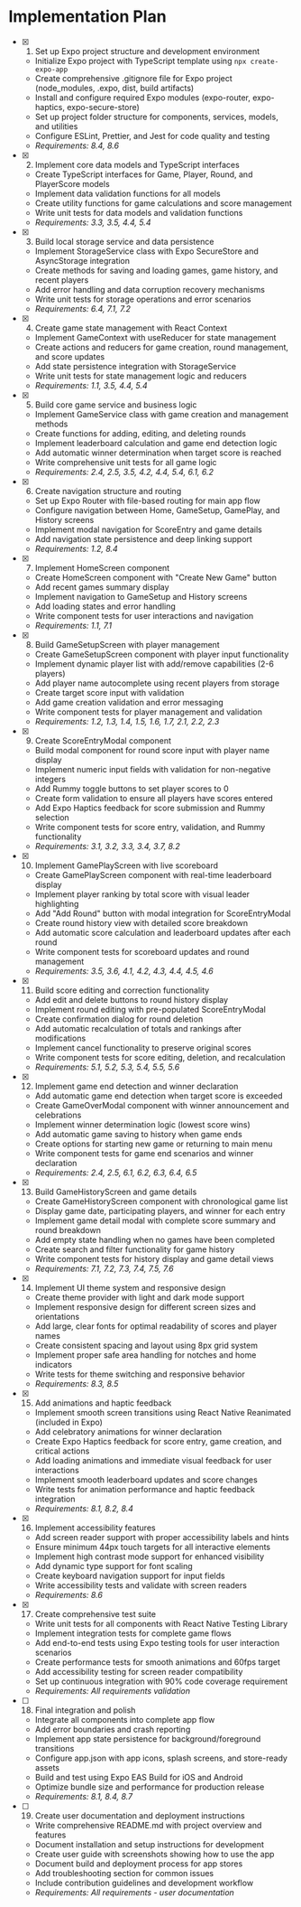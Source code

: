 # Implementation Plan

- [x] 1. Set up Expo project structure and development environment

  - Initialize Expo project with TypeScript template using `npx create-expo-app`
  - Create comprehensive .gitignore file for Expo project (node_modules, .expo, dist, build artifacts)
  - Install and configure required Expo modules (expo-router, expo-haptics, expo-secure-store)
  - Set up project folder structure for components, services, models, and utilities
  - Configure ESLint, Prettier, and Jest for code quality and testing
  - _Requirements: 8.4, 8.6_

- [x] 2. Implement core data models and TypeScript interfaces

  - Create TypeScript interfaces for Game, Player, Round, and PlayerScore models
  - Implement data validation functions for all models
  - Create utility functions for game calculations and score management
  - Write unit tests for data models and validation functions
  - _Requirements: 3.3, 3.5, 4.4, 5.4_

- [x] 3. Build local storage service and data persistence

  - Implement StorageService class with Expo SecureStore and AsyncStorage integration
  - Create methods for saving and loading games, game history, and recent players
  - Add error handling and data corruption recovery mechanisms
  - Write unit tests for storage operations and error scenarios
  - _Requirements: 6.4, 7.1, 7.2_

- [x] 4. Create game state management with React Context

  - Implement GameContext with useReducer for state management
  - Create actions and reducers for game creation, round management, and score updates
  - Add state persistence integration with StorageService
  - Write unit tests for state management logic and reducers
  - _Requirements: 1.1, 3.5, 4.4, 5.4_

- [x] 5. Build core game service and business logic

  - Implement GameService class with game creation and management methods
  - Create functions for adding, editing, and deleting rounds
  - Implement leaderboard calculation and game end detection logic
  - Add automatic winner determination when target score is reached
  - Write comprehensive unit tests for all game logic
  - _Requirements: 2.4, 2.5, 3.5, 4.2, 4.4, 5.4, 6.1, 6.2_

- [x] 6. Create navigation structure and routing

  - Set up Expo Router with file-based routing for main app flow
  - Configure navigation between Home, GameSetup, GamePlay, and History screens
  - Implement modal navigation for ScoreEntry and game details
  - Add navigation state persistence and deep linking support
  - _Requirements: 1.2, 8.4_

- [x] 7. Implement HomeScreen component

  - Create HomeScreen component with "Create New Game" button
  - Add recent games summary display
  - Implement navigation to GameSetup and History screens
  - Add loading states and error handling
  - Write component tests for user interactions and navigation
  - _Requirements: 1.1, 7.1_

- [x] 8. Build GameSetupScreen with player management

  - Create GameSetupScreen component with player input functionality
  - Implement dynamic player list with add/remove capabilities (2-6 players)
  - Add player name autocomplete using recent players from storage
  - Create target score input with validation
  - Add game creation validation and error messaging
  - Write component tests for player management and validation
  - _Requirements: 1.2, 1.3, 1.4, 1.5, 1.6, 1.7, 2.1, 2.2, 2.3_

- [x] 9. Create ScoreEntryModal component

  - Build modal component for round score input with player name display
  - Implement numeric input fields with validation for non-negative integers
  - Add Rummy toggle buttons to set player scores to 0
  - Create form validation to ensure all players have scores entered
  - Add Expo Haptics feedback for score submission and Rummy selection
  - Write component tests for score entry, validation, and Rummy functionality
  - _Requirements: 3.1, 3.2, 3.3, 3.4, 3.7, 8.2_

- [x] 10. Implement GamePlayScreen with live scoreboard

  - Create GamePlayScreen component with real-time leaderboard display
  - Implement player ranking by total score with visual leader highlighting
  - Add "Add Round" button with modal integration for ScoreEntryModal
  - Create round history view with detailed score breakdown
  - Add automatic score calculation and leaderboard updates after each round
  - Write component tests for scoreboard updates and round management
  - _Requirements: 3.5, 3.6, 4.1, 4.2, 4.3, 4.4, 4.5, 4.6_

- [x] 11. Build score editing and correction functionality

  - Add edit and delete buttons to round history display
  - Implement round editing with pre-populated ScoreEntryModal
  - Create confirmation dialog for round deletion
  - Add automatic recalculation of totals and rankings after modifications
  - Implement cancel functionality to preserve original scores
  - Write component tests for score editing, deletion, and recalculation
  - _Requirements: 5.1, 5.2, 5.3, 5.4, 5.5, 5.6_

- [x] 12. Implement game end detection and winner declaration

  - Add automatic game end detection when target score is exceeded
  - Create GameOverModal component with winner announcement and celebrations
  - Implement winner determination logic (lowest score wins)
  - Add automatic game saving to history when game ends
  - Create options for starting new game or returning to main menu
  - Write component tests for game end scenarios and winner declaration
  - _Requirements: 2.4, 2.5, 6.1, 6.2, 6.3, 6.4, 6.5_

- [x] 13. Build GameHistoryScreen and game details

  - Create GameHistoryScreen component with chronological game list
  - Display game date, participating players, and winner for each entry
  - Implement game detail modal with complete score summary and round breakdown
  - Add empty state handling when no games have been completed
  - Create search and filter functionality for game history
  - Write component tests for history display and game detail views
  - _Requirements: 7.1, 7.2, 7.3, 7.4, 7.5, 7.6_

- [x] 14. Implement UI theme system and responsive design

  - Create theme provider with light and dark mode support
  - Implement responsive design for different screen sizes and orientations
  - Add large, clear fonts for optimal readability of scores and player names
  - Create consistent spacing and layout using 8px grid system
  - Implement proper safe area handling for notches and home indicators
  - Write tests for theme switching and responsive behavior
  - _Requirements: 8.3, 8.5_

- [x] 15. Add animations and haptic feedback

  - Implement smooth screen transitions using React Native Reanimated (included in Expo)
  - Add celebratory animations for winner declaration
  - Create Expo Haptics feedback for score entry, game creation, and critical actions
  - Add loading animations and immediate visual feedback for user interactions
  - Implement smooth leaderboard updates and score changes
  - Write tests for animation performance and haptic feedback integration
  - _Requirements: 8.1, 8.2, 8.4_

- [x] 16. Implement accessibility features

  - Add screen reader support with proper accessibility labels and hints
  - Ensure minimum 44px touch targets for all interactive elements
  - Implement high contrast mode support for enhanced visibility
  - Add dynamic type support for font scaling
  - Create keyboard navigation support for input fields
  - Write accessibility tests and validate with screen readers
  - _Requirements: 8.6_

- [x] 17. Create comprehensive test suite

  - Write unit tests for all components with React Native Testing Library
  - Implement integration tests for complete game flows
  - Add end-to-end tests using Expo testing tools for user interaction scenarios
  - Create performance tests for smooth animations and 60fps target
  - Add accessibility testing for screen reader compatibility
  - Set up continuous integration with 90% code coverage requirement
  - _Requirements: All requirements validation_

- [ ] 18. Final integration and polish

  - Integrate all components into complete app flow
  - Add error boundaries and crash reporting
  - Implement app state persistence for background/foreground transitions
  - Configure app.json with app icons, splash screens, and store-ready assets
  - Build and test using Expo EAS Build for iOS and Android
  - Optimize bundle size and performance for production release
  - _Requirements: 8.1, 8.4, 8.7_

- [ ] 19. Create user documentation and deployment instructions

  - Write comprehensive README.md with project overview and features
  - Document installation and setup instructions for development
  - Create user guide with screenshots showing how to use the app
  - Document build and deployment process for app stores
  - Add troubleshooting section for common issues
  - Include contribution guidelines and development workflow
  - _Requirements: All requirements - user documentation_
